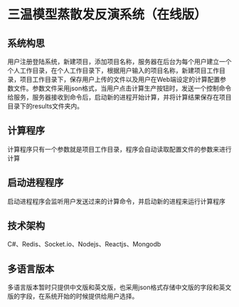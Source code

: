 # 三温模型蒸散发反演系统（在线版）

## 系统构思
用户注册登陆系统，新建项目，添加项目名称，服务器在后台为每个用户建立一个个人工作目录，在个人工作目录下，根据用户输入的项目名称，新建项目工作目录，项目工作目录下，保存用户上传的文件以及用户在Web端设定的计算配置参数文件。参数文件采用json格式，当用户点击计算生产按钮时，发送一个控制命令给服务，服务器接收到命令后，启动新的进程开始计算，并将计算结果保存在项目目录下的results文件夹内。

## 计算程序
计算程序只有一个参数就是项目工作目录，程序会自动读取配置文件的参数来进行计算

## 启动进程程序
启动进程程序会监听用户发送过来的计算命令，并启动新的进程来运行计算程序

## 技术架构
C#、Redis、Socket.io、Nodejs、Reactjs、Mongodb

## 多语言版本
多语言版本暂时只提供中文版和英文版，也采用json格式存储中文版的字段和英文版的字段，在系统开始的时候提供给用户选择。

